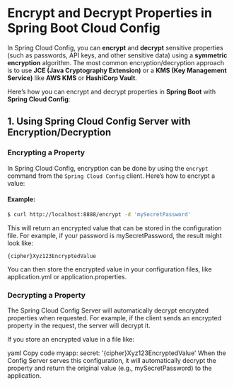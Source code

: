 # Encrypt and Decrypt Properties in Spring Boot Cloud Config

In Spring Cloud Config, you can **encrypt** and **decrypt** sensitive properties (such as passwords, API keys, and other sensitive data) using a **symmetric encryption** algorithm. The most common encryption/decryption approach is to use **JCE (Java Cryptography Extension)** or a **KMS (Key Management Service)** like **AWS KMS** or **HashiCorp Vault**.

Here’s how you can encrypt and decrypt properties in **Spring Boot** with **Spring Cloud Config**:

## 1. Using Spring Cloud Config Server with Encryption/Decryption

### Encrypting a Property

In Spring Cloud Config, encryption can be done by using the `encrypt` command from the `Spring Cloud Config` client. Here’s how to encrypt a value:

#### Example:
```bash
$ curl http://localhost:8888/encrypt -d 'mySecretPassword'
```

This will return an encrypted value that can be stored in the configuration file. For example, if your password is mySecretPassword, the result might look like:

```{cipher}Xyz123EncryptedValue```

You can then store the encrypted value in your configuration files, like application.yml or application.properties.

### Decrypting a Property

The Spring Cloud Config Server will automatically decrypt encrypted properties when requested. For example, if the client sends an encrypted property in the request, the server will decrypt it.

If you store an encrypted value in a file like:

yaml
Copy code
myapp:
  secret: '{cipher}Xyz123EncryptedValue'
When the Config Server serves this configuration, it will automatically decrypt the property and return the original value (e.g., mySecretPassword) to the application.
